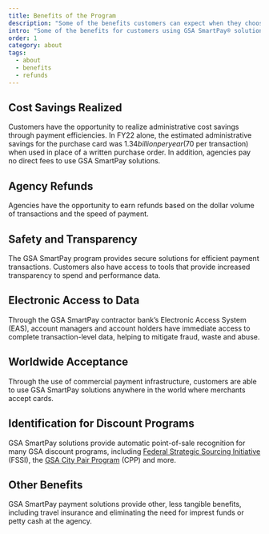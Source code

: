 ```yaml
---
title: Benefits of the Program
description: "Some of the benefits customers can expect when they choose GSA SmartPay."
intro: "Some of the benefits for customers using GSA SmartPay® solutions as a payment method include:"
order: 1
category: about
tags:
  - about
  - benefits
  - refunds
---
```


## Cost Savings Realized

Customers have the opportunity to realize administrative cost savings through payment efficiencies. In FY22 alone, the estimated administrative savings for the purchase card was $1.34 billion per year ($70 per transaction) when used in place of a written purchase order. In addition, agencies pay no direct fees to use GSA SmartPay solutions.

## Agency Refunds

Agencies have the opportunity to earn refunds based on the dollar volume of transactions and the speed of payment.

## Safety and Transparency

The GSA SmartPay program provides secure solutions for efficient payment transactions. Customers also have access to tools that provide increased transparency to spend and performance data.

## Electronic Access to Data

Through the GSA SmartPay contractor bank’s Electronic Access System (EAS), account managers and account holders have immediate access to complete transaction-level data, helping to mitigate fraud, waste and abuse.

## Worldwide Acceptance

Through the use of commercial payment infrastructure, customers are able to use GSA SmartPay solutions anywhere in the world where merchants accept cards.

## Identification for Discount Programs

GSA SmartPay solutions provide automatic point-of-sale recognition for many GSA discount programs, including [Federal Strategic Sourcing Initiative](https://www.gsa.gov/buy-through-us/purchasing-programs/federal-strategic-sourcing-initiative-fssi) (FSSI), the [GSA City Pair Program](https://www.gsa.gov/travel/plan-book/transportation-airfare-rates-pov-rates-etc/city-pair-program-cpp) (CPP) and more.

## Other Benefits

GSA SmartPay payment solutions provide other, less tangible benefits, including travel insurance and eliminating the need for imprest funds or petty cash at the agency.
